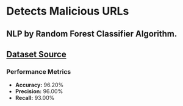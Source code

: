 # Detects Malicious URLs 
## NLP by Random Forest Classifier Algorithm.

## [Dataset Source](https://www.kaggle.com/datasets/sid321axn/malicious-urls-dataset)

### Performance Metrics

- **Accuracy:** 96.20%
- **Precision:** 96.00%
- **Recall:** 93.00%
